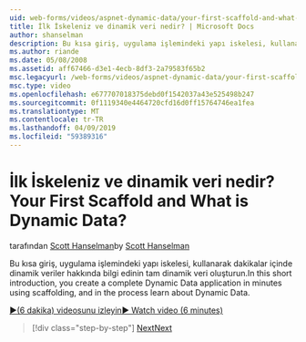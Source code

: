 ```yaml
---
uid: web-forms/videos/aspnet-dynamic-data/your-first-scaffold-and-what-is-dynamic-data
title: İlk İskeleniz ve dinamik veri nedir? | Microsoft Docs
author: shanselman
description: Bu kısa giriş, uygulama işlemindeki yapı iskelesi, kullanarak dakikalar içinde dinamik veriler hakkında bilgi edinin tam dinamik veri oluşturun.
ms.author: riande
ms.date: 05/08/2008
ms.assetid: aff67466-d3e1-4ecb-8df3-2a79583f65b2
msc.legacyurl: /web-forms/videos/aspnet-dynamic-data/your-first-scaffold-and-what-is-dynamic-data
msc.type: video
ms.openlocfilehash: e677707018375debd0f1542037a43e525498b247
ms.sourcegitcommit: 0f1119340e4464720cfd16d0ff15764746ea1fea
ms.translationtype: MT
ms.contentlocale: tr-TR
ms.lasthandoff: 04/09/2019
ms.locfileid: "59389316"
---
```

# <a name="your-first-scaffold-and-what-is-dynamic-data"></a><span data-ttu-id="090c8-104">İlk İskeleniz ve dinamik veri nedir?</span><span class="sxs-lookup"><span data-stu-id="090c8-104">Your First Scaffold and What is Dynamic Data?</span></span>

<span data-ttu-id="090c8-105">tarafından [Scott Hanselman](https://github.com/shanselman)</span><span class="sxs-lookup"><span data-stu-id="090c8-105">by [Scott Hanselman](https://github.com/shanselman)</span></span>

<span data-ttu-id="090c8-106">Bu kısa giriş, uygulama işlemindeki yapı iskelesi, kullanarak dakikalar içinde dinamik veriler hakkında bilgi edinin tam dinamik veri oluşturun.</span><span class="sxs-lookup"><span data-stu-id="090c8-106">In this short introduction, you create a complete Dynamic Data application in minutes using scaffolding, and in the process learn about Dynamic Data.</span></span>

[<span data-ttu-id="090c8-107">&#9654;(6 dakika) videosunu izleyin</span><span class="sxs-lookup"><span data-stu-id="090c8-107">&#9654; Watch video (6 minutes)</span></span>](https://channel9.msdn.com/Blogs/ASP-NET-Site-Videos/your-first-scaffold-and-what-is-dynamic-data)

> [!div class="step-by-step"]
> [<span data-ttu-id="090c8-108">Next</span><span class="sxs-lookup"><span data-stu-id="090c8-108">Next</span></span>](how-do-i-enable-inline-gridview-editing.md)
